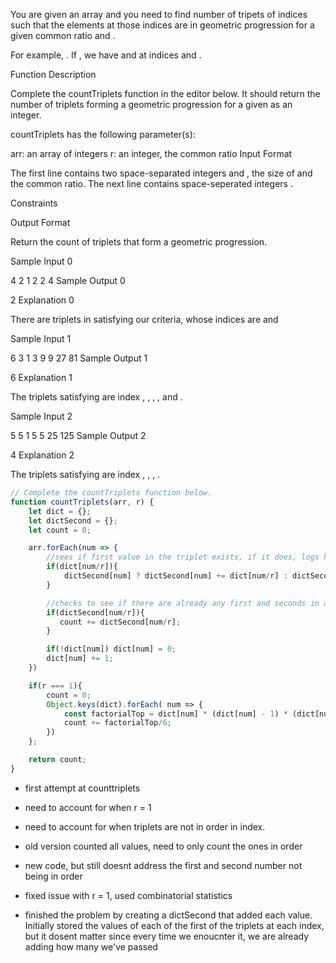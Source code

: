 You are given an array and you need to find number of tripets of indices  such that the elements at those indices are in geometric progression for a given common ratio  and .

For example, . If , we have  and  at indices  and .

Function Description

Complete the countTriplets function in the editor below. It should return the number of triplets forming a geometric progression for a given  as an integer.

countTriplets has the following parameter(s):

arr: an array of integers
r: an integer, the common ratio
Input Format

The first line contains two space-separated integers  and , the size of  and the common ratio.
The next line contains  space-seperated integers .

Constraints

Output Format

Return the count of triplets that form a geometric progression.

Sample Input 0

4 2
1 2 2 4
Sample Output 0

2
Explanation 0

There are  triplets in satisfying our criteria, whose indices are  and 

Sample Input 1

6 3
1 3 9 9 27 81
Sample Output 1

6
Explanation 1

The triplets satisfying are index , , , ,  and .

Sample Input 2

5 5
1 5 5 25 125
Sample Output 2

4
Explanation 2

The triplets satisfying are index , , , .


```javascript
// Complete the countTriplets function below.
function countTriplets(arr, r) {
    let dict = {};
    let dictSecond = {};
    let count = 0;

    arr.forEach(num => {
        //sees if first value in the triplet exists, if it does, logs how many if the first value are earlier in the array and stores that value in an array
        if(dict[num/r]){
            dictSecond[num] ? dictSecond[num] += dict[num/r] : dictSecond[num] = dict[num/r]
        }

        //checks to see if there are already any first and seconds in a triplet that exists and adds those values to count
        if(dictSecond[num/r]){
           count += dictSecond[num/r];
        }

        if(!dict[num]) dict[num] = 0;
        dict[num] += 1;
    })

    if(r === 1){
        count = 0;
        Object.keys(dict).forEach( num => {
            const factorialTop = dict[num] * (dict[num] - 1) * (dict[num] - 2);
            count += factorialTop/6;
        })
    };

    return count;
}
```

- first attempt at counttriplets
- need to account for when r = 1

- need to account for when triplets are not in order in index.  
- old version counted all values, need to only count the ones in order

- new code, but still doesnt address the first and second number not being in order 
- fixed issue with r = 1, used combinatorial statistics 

- finished the problem by creating a dictSecond that added each value.  Initially stored the values of each of the first of the triplets at each index, but it dosent matter since every time we enoucnter it, we are already adding how many we've passed